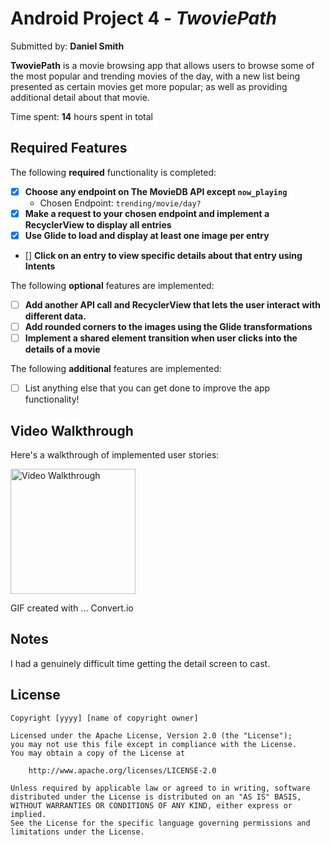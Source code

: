 # Android Project 4 - *TwoviePath*

Submitted by: **Daniel Smith**

**TwoviePath** is a movie browsing app that allows users to browse some of the most popular and trending movies of the day, with a new list being presented as certain movies get more popular; as well as providing additional detail about that movie. 

Time spent: **14** hours spent in total

## Required Features

The following **required** functionality is completed:

- [x] **Choose any endpoint on The MovieDB API except `now_playing`**
  - Chosen Endpoint: `trending/movie/day?`
- [x] **Make a request to your chosen endpoint and implement a RecyclerView to display all entries**
- [x] **Use Glide to load and display at least one image per entry**
- [] **Click on an entry to view specific details about that entry using Intents**

The following **optional** features are implemented:

- [ ] **Add another API call and RecyclerView that lets the user interact with different data.** 
- [ ] **Add rounded corners to the images using the Glide transformations**
- [ ] **Implement a shared element transition when user clicks into the details of a movie**

The following **additional** features are implemented:

- [ ] List anything else that you can get done to improve the app functionality!

## Video Walkthrough

Here's a walkthrough of implemented user stories:

<img src='http://i.imgur.com/link/to/your/gif/file.gif' title='Video Walkthrough' width='200' alt='Video Walkthrough' />

<!-- Replace this with whatever GIF tool you used! -->
GIF created with ...  Convert.io
<!-- Recommended tools:
[Kap](https://getkap.co/) for macOS
[ScreenToGif](https://www.screentogif.com/) for Windows
[peek](https://github.com/phw/peek) for Linux. -->

## Notes

I had a genuinely difficult time getting the detail screen to cast.

## License

    Copyright [yyyy] [name of copyright owner]

    Licensed under the Apache License, Version 2.0 (the "License");
    you may not use this file except in compliance with the License.
    You may obtain a copy of the License at

        http://www.apache.org/licenses/LICENSE-2.0

    Unless required by applicable law or agreed to in writing, software
    distributed under the License is distributed on an "AS IS" BASIS,
    WITHOUT WARRANTIES OR CONDITIONS OF ANY KIND, either express or implied.
    See the License for the specific language governing permissions and
    limitations under the License.